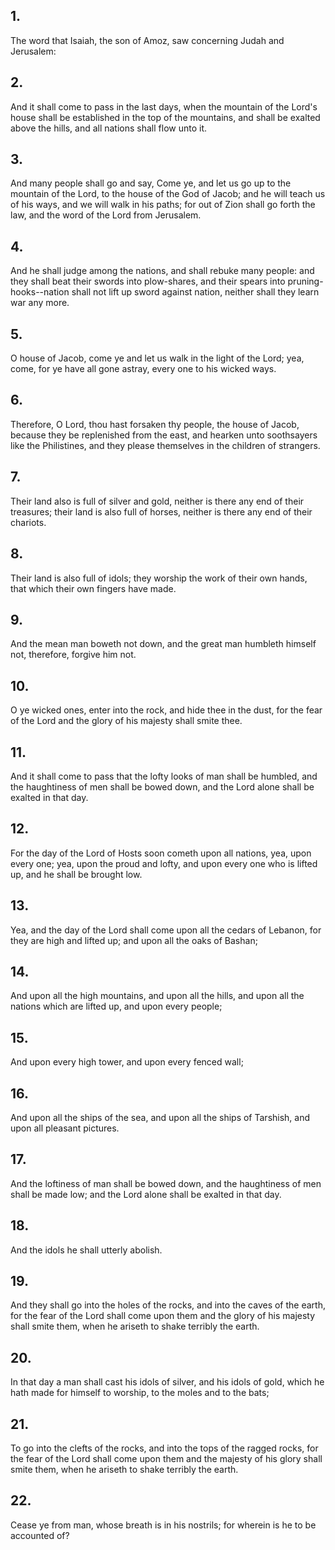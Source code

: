 ## 1.
The word that Isaiah, the son of Amoz, saw concerning Judah and Jerusalem:
## 2.
And it shall come to pass in the last days, when the mountain of the Lord's house shall be established in the top of the mountains, and shall be exalted above the hills, and all nations shall flow unto it.
## 3.
And many people shall go and say, Come ye, and let us go up to the mountain of the Lord, to the house of the God of Jacob; and he will teach us of his ways, and we will walk in his paths; for out of Zion shall go forth the law, and the word of the Lord from Jerusalem.
## 4.
And he shall judge among the nations, and shall rebuke many people: and they shall beat their swords into plow-shares, and their spears into pruning-hooks--nation shall not lift up sword against nation, neither shall they learn war any more.
## 5.
O house of Jacob, come ye and let us walk in the light of the Lord; yea, come, for ye have all gone astray, every one to his wicked ways.
## 6.
Therefore, O Lord, thou hast forsaken thy people, the house of Jacob, because they be replenished from the east, and hearken unto soothsayers like the Philistines, and they please themselves in the children of strangers.
## 7.
Their land also is full of silver and gold, neither is there any end of their treasures; their land is also full of horses, neither is there any end of their chariots.
## 8.
Their land is also full of idols; they worship the work of their own hands, that which their own fingers have made.
## 9.
And the mean man boweth not down, and the great man humbleth himself not, therefore, forgive him not.
## 10.
O ye wicked ones, enter into the rock, and hide thee in the dust, for the fear of the Lord and the glory of his majesty shall smite thee.
## 11.
And it shall come to pass that the lofty looks of man shall be humbled, and the haughtiness of men shall be bowed down, and the Lord alone shall be exalted in that day.
## 12.
For the day of the Lord of Hosts soon cometh upon all nations, yea, upon every one; yea, upon the proud and lofty, and upon every one who is lifted up, and he shall be brought low.
## 13.
Yea, and the day of the Lord shall come upon all the cedars of Lebanon, for they are high and lifted up; and upon all the oaks of Bashan;
## 14.
And upon all the high mountains, and upon all the hills, and upon all the nations which are lifted up, and upon every people;
## 15.
And upon every high tower, and upon every fenced wall;
## 16.
And upon all the ships of the sea, and upon all the ships of Tarshish, and upon all pleasant pictures.
## 17.
And the loftiness of man shall be bowed down, and the haughtiness of men shall be made low; and the Lord alone shall be exalted in that day.
## 18.
And the idols he shall utterly abolish.
## 19.
And they shall go into the holes of the rocks, and into the caves of the earth, for the fear of the Lord shall come upon them and the glory of his majesty shall smite them, when he ariseth to shake terribly the earth.
## 20.
In that day a man shall cast his idols of silver, and his idols of gold, which he hath made for himself to worship, to the moles and to the bats;
## 21.
To go into the clefts of the rocks, and into the tops of the ragged rocks, for the fear of the Lord shall come upon them and the majesty of his glory shall smite them, when he ariseth to shake terribly the earth.
## 22.
Cease ye from man, whose breath is in his nostrils; for wherein is he to be accounted of?
